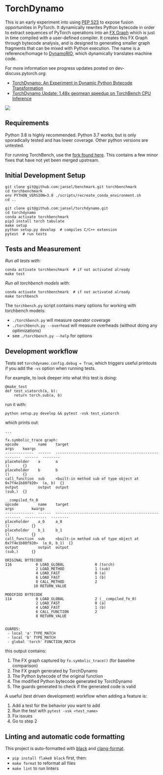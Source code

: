 # TorchDynamo

This is an early experiment into using [PEP 523] to expose fusion opportunities in PyTorch. It dynamically rewrites
Python bytecode in order to extract sequences of PyTorch operations into an [FX Graph]
which is just in time compiled with a user-defined compiler. It creates this FX Graph through bytecode analysis, and is
designed to generating smaller graph fragments that can be mixed with Python execution.   The name is a reference/homage to [DynamoRIO], which dynamically translates machine code.

For more information see progress updates posted on dev-discuss.pytorch.org:
- [TorchDynamo: An Experiment in Dynamic Python Bytecode Transformation](https://dev-discuss.pytorch.org/t/torchdynamo-an-experiment-in-dynamic-python-bytecode-transformation/361)
- [TorchDynamo Update: 1.48x geomean speedup on TorchBench CPU Inference](https://dev-discuss.pytorch.org/t/torchdynamo-update-1-48x-geomean-speedup-on-torchbench-cpu-inference/397)



![](TorchDynamo.png)

[PEP 523]: https://www.python.org/dev/peps/pep-0523/
[FX Graph]: https://pytorch.org/docs/stable/fx.html
[DynamoRIO]: https://dynamorio.org/

## Requirements

Python 3.8 is highly recommended.  Python 3.7 works, but is only
sporadically tested and has lower coverage.  Other python versions
are untested.

For running TorchBench, use the [fork found here].  This contains a few
minor fixes that have not yet been merged upstream.

[fork found here]: https://github.com/jansel/benchmark

## Initial Development Setup

```
git clone git@github.com:jansel/benchmark.git torchbenchmark
cd torchbenchmark
env PYTHON_VERSION=3.8 ./scripts/recreate_conda_environment.sh
cd ..

git clone git@github.com:jansel/torchdynamo.git
cd torchdynamo
conda activate torchbenchmark
pip3 install torch tabulate
make setup
python setup.py develop  # compiles C/C++ extension
pytest  # run tests
```

## Tests and Measurement

*Run all tests with:*

```
conda activate torchbenchmark  # if not activated already
make test
```

*Run all torchbench models with:*

```
conda activate torchbenchmark  # if not activated already
make torchbench
```

The `torchbench.py` script contains many options for working with torchbench models:

- `./torchbench.py` will measure operator coverage
- `./torchbench.py --overhead` will measure overheads (without doing any optimizations)
- see `./torchbench.py --help` for options

## Development workflow

Tests set `torchdynamo.config.debug = True`, which triggers useful printouts if you add the `-vs` option when running tests.

For example, to look deeper into what this test is doing:

```
@make_test
def test_viatorch(a, b):
    return torch.sub(a, b)
```

run it with:

```
python setup.py develop && pytest -vsk test_viatorch
```

which prints out:

```
...

fx.symbolic_trace graph:
opcode         name    target                                                  args    kwargs
-------------  ------  ------------------------------------------------------  ------  --------
placeholder    a       a                                                       ()      {}
placeholder    b       b                                                       ()      {}
call_function  sub     <built-in method sub of type object at 0x7f4e1b80f920>  (a, b)  {}
output         output  output                                                  (sub,)  {}

__compiled_fn_0
opcode         name    target                                                  args        kwargs
-------------  ------  ------------------------------------------------------  ----------  --------
placeholder    a_0     a_0                                                     ()          {}
placeholder    b_1     b_1                                                     ()          {}
call_function  sub     <built-in method sub of type object at 0x7f4e1b80f920>  (a_0, b_1)  {}
output         output  output                                                  (sub,)      {}

ORIGINAL BYTECODE
116           0 LOAD_GLOBAL              0 (torch)
              2 LOAD_METHOD              1 (sub)
              4 LOAD_FAST                0 (a)
              6 LOAD_FAST                1 (b)
              8 CALL_METHOD              2
             10 RETURN_VALUE

MODIFIED BYTECODE
114           0 LOAD_GLOBAL              2 (__compiled_fn_0)
              2 LOAD_FAST                0 (a)
              4 LOAD_FAST                1 (b)
              6 CALL_FUNCTION            2
              8 RETURN_VALUE


GUARDS:
 - local 'a' TYPE_MATCH
 - local 'b' TYPE_MATCH
 - global 'torch' FUNCTION_MATCH
```

this output contains:

1) The FX graph captured by `fx.symbolic_trace()` (for baseline comparison)
1) The FX graph generated by TorchDynamo
1) The Python bytecode of the original function
1) The modified Python bytecode generated by TorchDynamo
1) The guards generated to check if the generated code is valid

A useful (test driven development) workflow when adding a feature is:

1) Add a test for the behavior you want to add
1) Run the test with `pytest -vsk <test_name>`
1) Fix issues
1) Go to step 2

## Linting and automatic code formatting

This project is auto-formatted with [black](https://github.com/psf/black)
and [clang-format](https://clang.llvm.org/docs/ClangFormat.html).

- `pip install flake8 black` first, then:
- `make format` to reformat all files
- `make lint` to run linters
